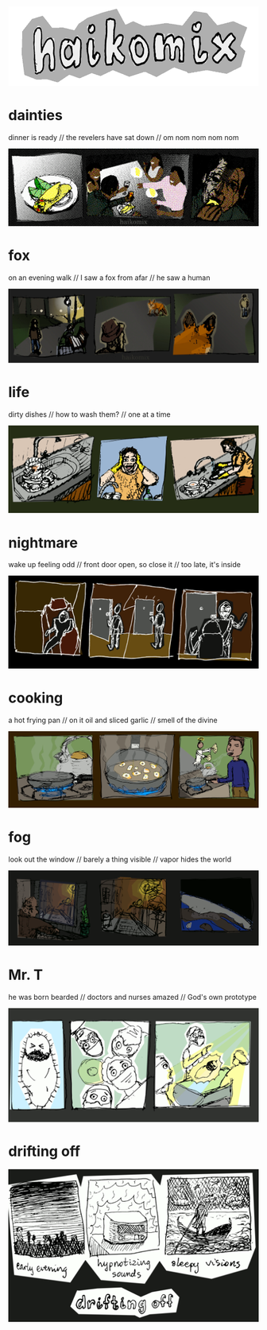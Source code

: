 <p align="center">
<img src="logo.gif" alt="logo" height="160" />
</p>

# dainties

dinner is ready // the revelers have sat down // om nom nom nom nom

<img src="dainties.gif" alt="dainties :: dinner is ready // the revelers have sat down // om nom nom nom nom" title="frykasy :: obiad gotowy // biesiadnicy zasiedli // am mniam mniam mniam mniam" />

# fox

on an evening walk // I saw a fox from afar // he saw a human

<img src="fox.webp" alt="fox :: on an evening walk // I saw a fox from afar // he saw a human" title="lis :: na wieczornym spacerze // widziałem lisa z daleka // on widział człowieka" />

# life

dirty dishes // how to wash them? // one at a time

<img src="life.gif" alt="life :: dirty dishes // how to wash them? // one at a time" title="życie :: brudne naczynia // jak je umyć? // pojedynczo" />

# nightmare

wake up feeling odd  //  front door open, so close it  //  too late, it's inside

<img src="nightmare.gif" alt="nightmare  ::  wake up feeling odd  //  front door open, so close it  //  too late, it's inside" title="koszmar  ::  wstał z dziwnym lękiem  //  front-drzwi w oścież, więc zamknął  //  za późno, weszło" />

# cooking

a hot frying pan  //  on it oil and sliced garlic  //  smell of the divine

<img src="cooking.gif" alt="cooking  ::  a hot frying pan  //  on it oil and sliced garlic  //  smell of the divine" title="gotowanie  ::  gorąca patelnia  //  na niej tłuszcz i plastry czosnku  //  to zapach boskości" />

# fog

look out the window  //  barely a thing visible  //  vapor hides the world

<img src="fog.gif" alt="fog:  look out the window  //  barely a thing visible  //  vapor hides the world" title="fog:  look out the window  //  barely a thing visible  //  vapor hides the world" />

# Mr. T

he was born bearded // doctors and nurses amazed // God's own prototype

<img src="mrt.gif" alt="Mr. T: he was born bearded // doctors and nurses amazed // God's own prototype" title="Mr. T: he was born bearded // doctors and nurses amazed // God's own prototype" />

# drifting off

<img src="drift-off.gif" alt="drifting off: early evening // hypnotizing sounds // sleepy visions" title="drifting off: early evening // hypnotizing sounds // sleepy visions" />
